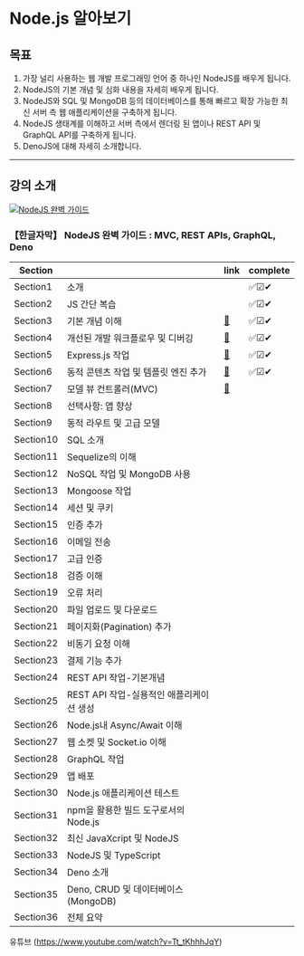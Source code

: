 # Node.js 알아보기

## 목표 

1. 가장 널리 사용하는 웹 개발 프로그래밍 언어 중 하나인 NodeJS를 배우게 됩니다.
2. NodeJS의 기본 개념 및 심화 내용을 자세히 배우게 됩니다.
3. NodeJS와 SQL 및 MongoDB 등의 데이터베이스를 통해 빠르고 확장 가능한 최신 서버 측 웹 애플리케이션을 구축하게 됩니다.
4. NodeJS 생태계를 이해하고 서버 측에서 렌더링 된 앱이나 REST API 및 GraphQL API를 구축하게 됩니다.
5. DenoJS에 대해 자세히 소개합니다.
---

## 강의 소개


[![NodeJS 완벽 가이드](https://img-b.udemycdn.com/course/480x270/1879018_95b6_3.jpg)](https://www.udemy.com/course/nodejs-the-complete-guide/)
### 【한글자막】 NodeJS 완벽 가이드 : MVC, REST APIs, GraphQL, Deno

|Section||link|complete|
|---|---|---|---|
|Section1|소개||✅☑✔|
|Section2|JS 간단 복습||✅☑✔|
|Section3|기본 개념 이해|[📁][Section3]|✅☑✔|
|Section4|개선된 개발 워크플로우 및 디버깅|[📁][Section4]|✅☑✔|
|Section5|Express.js 작업|[📁][Section5]|✅☑✔|
|Section6|동적 콘텐츠 작업 및 템플릿 엔진 추가|[📁][Section6]|✅☑✔|
|Section7|모델 뷰 컨트롤러(MVC)|[📁][Section6]||
|Section8|선택사항: 앱 향상|||
|Section9|동적 라우트 및 고급 모델|||
|Section10|SQL 소개|||
|Section11|Sequelize의 이해|||
|Section12|NoSQL 작업 및 MongoDB 사용|||
|Section13|Mongoose 작업|||
|Section14|세션 및 쿠키|||
|Section15|인증 추가|||
|Section16|이메일 전송|||
|Section17|고급 인증|||
|Section18|검증 이해|||
|Section19|오류 처리|||
|Section20|파일 업로드 및 다운로드|||
|Section21|페이지화(Pagination) 추가|||
|Section22|비동기 요청 이해|||
|Section23|결제 기능 추가|||
|Section24|REST API 작업-기본개념|||
|Section25|REST API 작업-실용적인 애플리케이션 생성|||
|Section26|Node.js내 Async/Await 이해|||
|Section27|웹 소켓 및 Socket.io 이해|||
|Section28|GraphQL 작업|||
|Section29|앱 배포|||
|Section30|Node.js 애플리케이션 테스트|||
|Section31|npm을 활용한 빌드 도구로서의 Node.js|||
|Section32|최신 JavaXcript 및 NodeJS|||
|Section33|NodeJS 및 TypeScript|||
|Section34|Deno 소개|||
|Section35|Deno, CRUD 및 데이터베이스(MongoDB)|||
|Section36|전체 요약|||

[Section3]: Section3
[Section4]: Section4
[Section5]: Section5
[Section6]: Section6
[Section7]: Section7

유튜브 
(https://www.youtube.com/watch?v=Tt_tKhhhJqY)